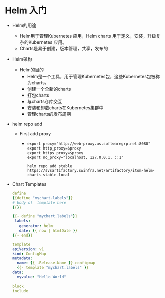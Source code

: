 # Helm 入门

* Helm的用途
  * Helm用于管理Kubernetes 应用，Helm charts 用于定义，安装，升级复杂的Kubernetes 应用。
  * Charts是易于创建，版本管理，共享，发布的
* Helm架构
  * Helm的目的
    * Helm是一个工具，用于管理Kubernetes包，这些Kubernetes包被称为charts。
    * 创建一个全新的charts
    * 打包charts
    * 与charts仓库交互
    * 安装和卸载charts在Kubernetes集群中
    * 管理charts的发布周期

* helm repo add

  * First add proxy

    * ```
      export proxy="http://web-proxy.us.softwaregrp.net:8080"
      export http_proxy=$proxy
      export https_proxy=$proxy
      export no_proxy="localhost, 127.0.0.1, ::1"
      
      helm repo add stable https://svsartifactory.swinfra.net/artifactory/itom-helm-charts-stable-local
      ```

* Chart Templates

  ```yaml
  define
  {{define "mychart.labels"}}
  # body of  template here
  {{}}
  
  {{- define "mychart.labels"}}
   labels:
     generator: helm
     date: {{ now | htmlDate }}
  {{- end}}
  
  template
  apiVersion: v1
  kind: ConfigMap
  metadata:
    name: {{ .Release.Name }}-configmap
    {{- template "mychart.labels" }}
  data:
    myvalue: "Hello World"
    
  block
  include
  ```

  